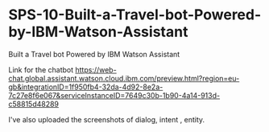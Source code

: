 # SPS-10-Built-a-Travel-bot-Powered-by-IBM-Watson-Assistant
Built a Travel bot Powered by IBM Watson Assistant

Link for the chatbot
https://web-chat.global.assistant.watson.cloud.ibm.com/preview.html?region=eu-gb&integrationID=1f950fb4-32da-4d92-8e2a-7c27e8f6e067&serviceInstanceID=7649c30b-1b90-4a14-913d-c58815d48289

I've also uploaded the screenshots of dialog, intent , entity.
